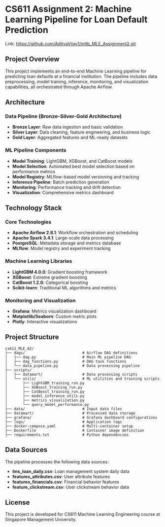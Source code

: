 # CS611 Assignment 2: Machine Learning Pipeline for Loan Default Prediction

Link: https://github.com/AdityaVijay1/mitb_MLE_Assignment2.git

## Project Overview

This project implements an end-to-end Machine Learning pipeline for predicting loan defaults at a financial institution. The pipeline includes data preprocessing, model training, inference, monitoring, and visualization capabilities, all orchestrated through Apache Airflow.

## Architecture

### Data Pipeline (Bronze-Silver-Gold Architecture)
- **Bronze Layer**: Raw data ingestion and basic validation
- **Silver Layer**: Data cleaning, feature engineering, and business logic
- **Gold Layer**: Aggregated features and ML-ready datasets

### ML Pipeline Components
- **Model Training**: LightGBM, XGBoost, and CatBoost models
- **Model Selection**: Automated best model selection based on performance metrics
- **Model Registry**: MLflow-based model versioning and tracking
- **Inference Pipeline**: Batch prediction generation
- **Monitoring**: Performance tracking and drift detection
- **Visualization**: Comprehensive metrics dashboard

## Technology Stack

### Core Technologies
- **Apache Airflow 2.8.1**: Workflow orchestration and scheduling
- **Apache Spark 3.4.1**: Large-scale data processing
- **PostgreSQL**: Metadata storage and metrics database
- **MLflow**: Model registry and experiment tracking

### Machine Learning Libraries
- **LightGBM 4.0.0**: Gradient boosting framework
- **XGBoost**: Extreme gradient boosting
- **CatBoost 1.2.0**: Categorical boosting
- **Scikit-learn**: Traditional ML algorithms and metrics

### Monitoring and Visualization
- **Grafana**: Metrics visualization dashboard
- **Matplotlib/Seaborn**: Custom metric plots
- **Plotly**: Interactive visualizations

## Project Structure

```
cs611_MLE_A2/
├── dags/                          # Airflow DAG definitions
│   ├── dag.py                     # Main ML pipeline DAG
│   ├── dag_functions.py           # DAG task functions
│   └── data_pipeline.py           # Data processing pipeline
├── scripts/
│   ├── datamart/                  # Data processing scripts
│   └── utils/                     # ML utilities and training scripts
│       ├── LightGBM_training_run.py
│       ├── XGBoost_training_run.py
│       ├── CatBoost_training_run.py
│       ├── model_inference_utils.py
│       ├── metrics_visualization.py
│       └── query_model_performance.py
├── data/                          # Input data files
├── datamart/                      # Processed data storage
├── grafana/                       # Grafana dashboard configurations
├── logs/                          # Application logs
├── docker-compose.yaml            # Multi-container setup
├── Dockerfile                     # Container image definition
├── requirements.txt               # Python dependencies
```

## Data Sources

The pipeline processes the following data sources:
- **lms_loan_daily.csv**: Loan management system daily data
- **features_attributes.csv**: User attribute features
- **features_financials.csv**: Financial behavior features
- **feature_clickstream.csv**: User clickstream behavior data

## License

This project is developed for CS611 Machine Learning Engineering course at Singapore Management University.